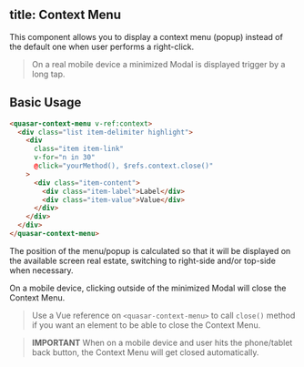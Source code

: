 title: Context Menu
---
This component allows you to display a context menu (popup) instead of the default one when user performs a right-click.

> On a real mobile device a minimized Modal is displayed trigger by a long tap.

<input type="hidden" data-fullpage-demo="web-components/context-menu">

## Basic Usage
``` html
<quasar-context-menu v-ref:context>
  <div class="list item-delimiter highlight">
    <div
      class="item item-link"
      v-for="n in 30"
      @click="yourMethod(), $refs.context.close()"
    >
      <div class="item-content">
        <div class="item-label">Label</div>
        <div class="item-value">Value</div>
      </div>
    </div>
  </div>
</quasar-context-menu>
```

The position of the menu/popup is calculated so that it will be displayed on the available screen real estate, switching to right-side and/or top-side when necessary.

On a mobile device, clicking outside of the minimized Modal will close the Context Menu.

> Use a Vue reference on `<quasar-context-menu>` to call `close()` method if you want an element to be able to close the Context Menu.

> **IMPORTANT**
> When on a mobile device and user hits the phone/tablet back button, the Context Menu will get closed automatically.
